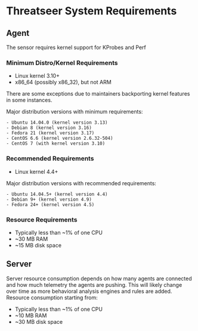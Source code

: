# Threatseer System Requirements

## Agent

The sensor requires kernel support for KProbes and Perf

### Minimum Distro/Kernel Requirements

- Linux kernel 3.10+ 
- x86_64 (possibly x86_32), but not ARM

There are some exceptions due to maintainers backporting kernel features in some instances.

Major distribution versions with minimum requirements:

    - Ubuntu 14.04.0 (kernel version 3.13)
    - Debian 8 (kernel version 3.16)
    - Fedora 21 (kernel version 3.17)
    - CentOS 6.6 (kernel version 2.6.32-504)
    - CentOS 7 (with kernel version 3.10)

### Recommended Requirements
- Linux kernel 4.4+

Major distribution versions with recommended requirements:

    - Ubuntu 14.04.5+ (kernel version 4.4)
    - Debian 9+ (kernel version 4.9)
    - Fedora 24+ (kernel version 4.5)

### Resource Requirements

- Typically less than ~1% of one CPU
- ~30 MB RAM
- ~15 MB disk space

## Server

Server resource consumption depends on how many agents are connected and how much telemetry the agents are pushing.
This will likely change over time as more behavioral analysis engines and rules are added.
Resource consumption starting from:

- Typically less than ~1% of one CPU
- ~10 MB RAM
- ~30 MB disk space